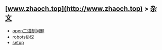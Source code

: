 ## [www.zhaoch.top](http://www.zhaoch.top) > [杂文](http://www.zhaoch.top/杂文)
+ [open二进制问题](open二进制问题)
+ [robots协议](robots协议)
+ [setup](setup)

